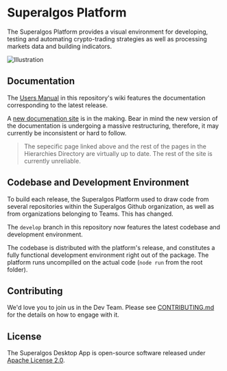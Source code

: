 # Superalgos Platform

The Superalgos Platform provides a visual environment for developing, testing and automating crypto-trading strategies as well as processing markets data and building indicators.

![Illustration](https://user-images.githubusercontent.com/13994516/63528460-4550ae80-c503-11e9-8db6-22995e0b9c16.gif)

## Documentation

The [Users Manual](https://github.com/Superalgos/Platform/wiki) in this repository's wiki features the documentation corresponding to the latest release.

A [new documenation site](https://superalgos.github.io/Documentation/suite-crypto-ecosystem-hierarchy.html) is in the making. Bear in mind the new version of the documentation is undergoing a massive restructuring, therefore, it may currently be inconsistent or hard to follow.

> The sepecific page linked above and the rest of the pages in the Hierarchies Directory are virtually up to date. The rest of the site is currently unreliable.

## Codebase and Development Environment

To build each release, the Superalgos Platform used to draw code from several repositories within the Superalgos Github organization, as well as from organizations belonging to Teams. This has changed.

The ```develop``` branch in this repository now features the latest codebase and development environment.  

The codebase is distributed with the platform's release, and constitutes a fully functional development environment right out of the package. The platform runs uncompilled on the actual code (```node run``` from the root folder).

## Contributing

We'd love you to join us in the Dev Team. Please see [CONTRIBUTING.md](CONTRIBUTING.md) for the details on how to engage with it.

## License

The Superalgos Desktop App is open-source software released under [Apache License 2.0](LICENSE).
